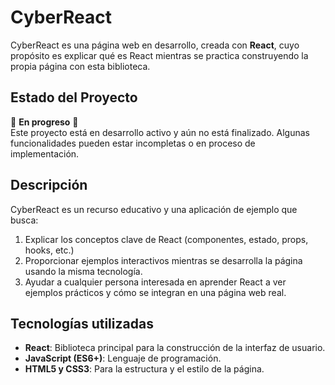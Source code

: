 # CyberReact

CyberReact es una página web en desarrollo, creada con **React**, cuyo propósito es explicar qué es React mientras se practica construyendo la propia página con esta biblioteca.

## Estado del Proyecto

🚧 **En progreso** 🚧  
Este proyecto está en desarrollo activo y aún no está finalizado. Algunas funcionalidades pueden estar incompletas o en proceso de implementación.

## Descripción

CyberReact es un recurso educativo y una aplicación de ejemplo que busca:

1. Explicar los conceptos clave de React (componentes, estado, props, hooks, etc.)
2. Proporcionar ejemplos interactivos mientras se desarrolla la página usando la misma tecnología.
3. Ayudar a cualquier persona interesada en aprender React a ver ejemplos prácticos y cómo se integran en una página web real.

## Tecnologías utilizadas

- **React**: Biblioteca principal para la construcción de la interfaz de usuario.
- **JavaScript (ES6+)**: Lenguaje de programación.
- **HTML5 y CSS3**: Para la estructura y el estilo de la página.
